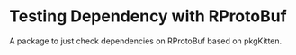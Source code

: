 # Testing Dependency with RProtoBuf

A package to just check dependencies on RProtoBuf based on pkgKitten.